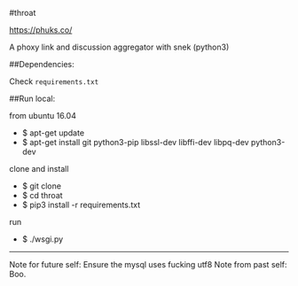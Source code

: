 #throat

https://phuks.co/

A phoxy link and discussion aggregator with snek (python3)

##Dependencies:

Check `requirements.txt`

##Run local:

from ubuntu 16.04

 - $ apt-get update
 - $ apt-get install git python3-pip libssl-dev libffi-dev libpq-dev python3-dev

clone and install

 - $ git clone <repo url>
 - $ cd throat
 - $ pip3 install -r requirements.txt

run

 - $ ./wsgi.py

---

Note for future self: Ensure the mysql uses fucking utf8
Note from past self: Boo.
